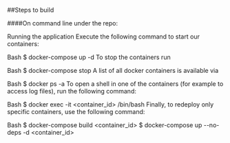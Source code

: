 

##Steps to build

####On command line under the repo:

Running the application
Execute the following command to start our containers:

Bash
$ docker-compose up -d 
To stop the containers run

Bash
$ docker-compose stop
A list of all docker containers is available via

Bash
$ docker ps -a
To open a shell in one of the containers (for example to access log files), run the following command:

Bash
$ docker exec -it <container_id> /bin/bash 
Finally, to redeploy only specific containers, use the following command:

Bash
$ docker-compose build <container_id>
$ docker-compose up --no-deps -d <container_id>



